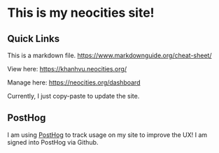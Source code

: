
# This is my neocities site!

## Quick Links

This is a markdown file. https://www.markdownguide.org/cheat-sheet/


View here: https://khanhvu.neocities.org/

Manage here: https://neocities.org/dashboard

Currently, I just copy-paste to update the site.

## PostHog

I am using [PostHog](https://posthog.com) to track usage on my site to improve the UX! I am signed into PostHog via Github. 






